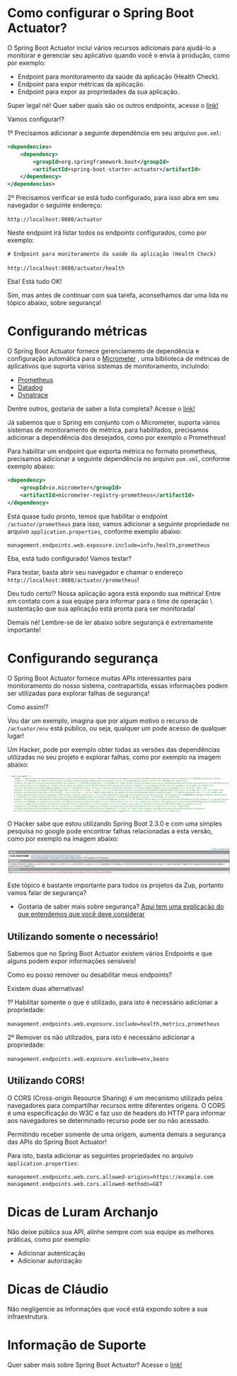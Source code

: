 # Como configurar o Spring Boot Actuator?

O Spring Boot Actuator inclui vários recursos adicionais para ajudá-lo a monitorar e gerenciar seu aplicativo quando 
você o envia à produção, como por exemplo:

- Endpoint para monitoramento da saúde da aplicação (Health Check).
- Endpoint para expor métricas da aplicação.
- Endpoint para expor as propriedades da sua aplicação.

Super legal né! Quer saber quais são os outros endpoints, acesse o [link!](https://docs.spring.io/spring-boot/docs/current/reference/html/production-ready-features.html#production-ready-endpoints)

Vamos configurar!?

1º Precisamos adicionar a seguinte dependência em seu arquivo `pom.xml`:

```xml
<dependencies>
	<dependency>
		<groupId>org.springframework.boot</groupId>
		<artifactId>spring-boot-starter-actuator</artifactId>
	</dependency>
</dependencies>
```

2º Precisamos verificar se está tudo configurado, para isso abra em seu navegador o seguinte endereço:

`http://localhost:8080/actuator`

Neste endpoint irá listar todos os endpoints configurados, como por exemplo:

```
# Endpoint para monitoramento da saúde da aplicação (Health Check)

http://localhost:8080/actuator/health
```

Eba! Está tudo OK!

Sim, mas antes de continuar com sua tarefa, aconselhamos dar uma lida no tópico abaixo, sobre segurança!

# Configurando métricas

O Spring Boot Actuator fornece gerenciamento de dependência e configuração automática para o [Micrometer](https://micrometer.io/)
, uma biblioteca de métricas de aplicativos que suporta vários sistemas de monitoramento, incluindo:

- [Prometheus](https://prometheus.io/)
- [Datadog](https://docs.datadoghq.com/metrics/)
- [Dynatrace](https://www.dynatrace.com/)

Dentre outros, gostaria de saber a lista completa? Acesse o [link!](https://docs.spring.io/spring-boot/docs/current/reference/html/production-ready-features.html#production-ready-metrics)

Já sabemos que o Spring em conjunto com o Micrometer, suporta vários sistemas de monitoramento de métrica, para 
habilitados, precisamos adicionar a dependência dos desejados, como por exemplo o Prometheus!

Para habilitar um endpoint que exporta métrica no formato prometheus, precisamos adicionar a seguinte dependência no 
arquivo `pom.xml`, conforme exemplo abaixo:

```xml
<dependency>
    <groupId>io.micrometer</groupId>
    <artifactId>micrometer-registry-prometheus</artifactId>
</dependency>
```

Está quase tudo pronto, temos que habilitar o endpoint `/actuator/prometheus` para isso, vamos adicionar a seguinte 
propriedade no arquivo `application.properties`, conforme exemplo abaixo:

```properties
management.endpoints.web.exposure.include=info,health,prometheus
```

Eba, está tudo configurado! Vamos testar?

Para testar, basta abrir seu navegador e chamar o endereço `http://localhost:8080/actuator/prometheus`!

Deu tudo certo!? Nossa aplicação agora está expondo sua métrica! Entre em contato com a sua equipe para informar para o 
time de operação \ sustentação que sua aplicação está pronta para ser monitorada!

Demais né! Lembre-se de ler abaixo sobre segurança é extremamente importante!

# Configurando segurança

O Spring Boot Actuator fornece muitas APIs interessantes para monitoramento do nosso sistema, contrapartida, essas 
informações podem ser utilizadas para explorar falhas de segurança!

Como assim!?

Vou dar um exemplo, imagina que por algum motivo o recurso de `/actuator/env` está público, ou seja, qualquer um pode 
acesso de qualquer lugar!

Um Hacker, pode por exemplo obter todas as versões das dependências utilizadas no seu projeto e 
explorar falhas, como por exemplo na imagem abaixo:

![alt text](../images/spring-008.png "Spring Boot Actuator")

O Hacker sabe que estou utilizando Spring Boot 2.3.0 e com uma simples pesquisa no google pode encontrar falhas 
relacionadas a esta versão, como por exemplo na imagem abaixo:

![alt text](../images/spring-009.png "Spring Boot Actuator")

Este tópico é bastante importante para todos os projetos da Zup, portanto vamos falar de segurança?

* Gostaria de saber mais sobre segurança? [Aqui tem uma explicação do que entendemos que você deve considerar](../informacao_procedural/seguranca_cloud_native.md)

## Utilizando somente o necessário!

Sabemos que no Spring Boot Actuator existem vários Endpoints e que alguns podem expor informações sensíveis!

Como eu posso remover ou desabilitar meus endpoints?

Existem duas alternativas!

1º Habilitar somente o que é utilizado, para isto é necessário adicionar a propriedade:

`management.endpoints.web.exposure.include=health,metrics,prometheus` 

2º Remover os não utilizados, para isto é necessário adicionar a propriedade:

`management.endpoints.web.exposure.exclude=env,beans`

## Utilizando CORS!

O CORS (Cross-origin Resource Sharing) é um mecanismo utilizado pelos navegadores para compartilhar recursos entre 
diferentes origens. O CORS é uma especificação do W3C e faz uso de headers do HTTP para informar aos navegadores se 
determinado recurso pode ser ou não acessado.

Permitindo receber somente de uma origem, aumenta demais a segurança das APIs do Spring Boot Actuator!

Para isto, basta adicionar as seguintes propriedades no arquivo `application.properties`:

```properties
management.endpoints.web.cors.allowed-origins=https://example.com
management.endpoints.web.cors.allowed-methods=GET
```

# Dicas de Luram Archanjo

Não deixe pública sua API, alinhe sempre com sua equipe as melhores práticas, como por exemplo:

- Adicionar autenticação
- Adicionar autorização

# Dicas de Cláudio

Não negligencie as informações que você está expondo sobre a sua infraestrutura.

# Informação de Suporte

Quer saber mais sobre Spring Boot Actuator? Acesse o [link!](https://docs.spring.io/spring-boot/docs/current/reference/html/production-ready-features.html#production-ready-enabling)